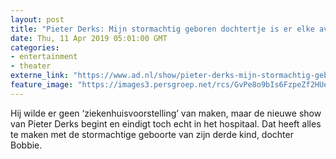 ```yaml
---
layout: post
title: "Pieter Derks: Mijn stormachtig geboren dochtertje is er elke avond bij"
date: Thu, 11 Apr 2019 05:01:00 GMT
categories: 
- entertainment 
- theater 
externe_link: "https://www.ad.nl/show/pieter-derks-mijn-stormachtig-geboren-dochtertje-is-er-elke-avond-bij~a5fb7972/"
feature_image: "https://images3.persgroep.net/rcs/GvPe8o9bIs6FzpeZf2HUeVwdqfc/diocontent/145251293/_fitwidth/400/?appId=21791a8992982cd8da851550a453bd7f&quality=0.7"
---
```


Hij wilde er geen ‘ziekenhuisvoorstelling’ van maken, maar de nieuwe show van Pieter Derks begint en eindigt toch echt in het hospitaal. Dat heeft alles te maken met de stormachtige geboorte van zijn derde kind, dochter Bobbie.

